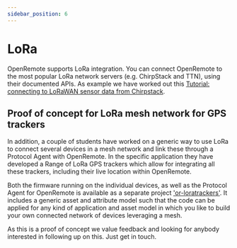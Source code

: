 ```yaml
---
sidebar_position: 6
---
```


# LoRa

OpenRemote supports LoRa integration. You can connect OpenRemote to the most popular LoRa network servers (e.g. ChirpStack and TTN), using their documented APIs. As example we have worked out this [Tutorial: connecting to LoRaWAN sensor data from Chirpstack](../../tutorials/receive-lorawan-sensor-data-from-chirpstack.md).

## Proof of concept for LoRa mesh network for GPS trackers

In addition, a couple of students have worked on a generic way to use LoRa to connect several devices in a mesh network and link these through a Protocol Agent with OpenRemote. In the specific application they have developed a Range of LoRa GPS trackers which allow for integrating all these trackers, including their live location within OpenRemote.

Both the firmware running on the individual devices, as well as the Protocol Agent for OpenRemote is available as a separate project ['or-loratrackers'](https://github.com/openremote/or-loratrackers).
It includes a generic asset and attribute model such that the code can be applied for any kind of application and asset model in which you like to build your own connected network of devices leveraging a mesh. 

As this is a proof of concept we value feedback and looking for anybody interested in following up on this. Just get in touch.
